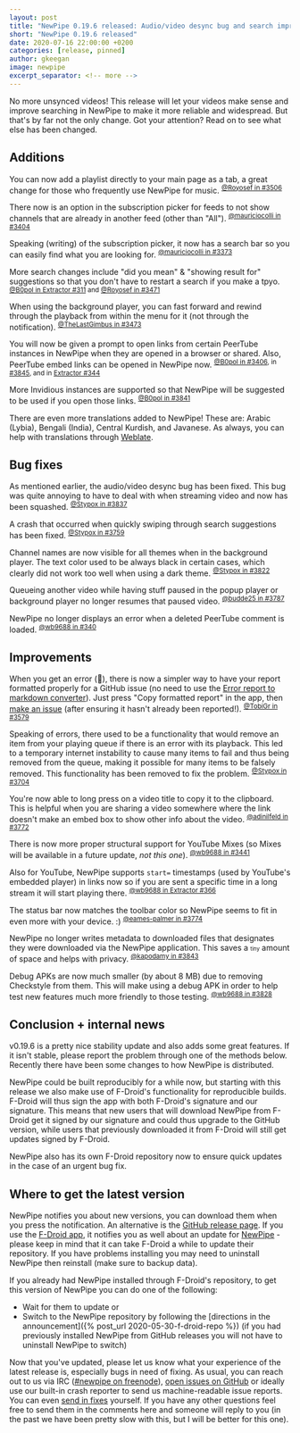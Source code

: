 ```yaml
---
layout: post
title: "NewPipe 0.19.6 released: Audio/video desync bug and search improvements"
short: "NewPipe 0.19.6 released"
date: 2020-07-16 22:00:00 +0200
categories: [release, pinned]
author: gkeegan
image: newpipe
excerpt_separator: <!-- more -->
---
```


No more unsynced videos! This release will let your videos make sense and improve searching in NewPipe to make it more reliable and widespread. But that's by far not the only change. Got your attention? Read on to see what else has been changed.

<!-- more -->

## Additions

You can now add a playlist directly to your main page as a tab, a great change for those who frequently use NewPipe for music. <sup>[@Royosef in #3506](https://github.com/TeamNewPipe/NewPipe/pull/3506)</sup>

There now is an option in the subscription picker for feeds to not show channels that are already in another feed (other than "All"). <sup>[@mauriciocolli in #3404](https://github.com/TeamNewPipe/NewPipe/pull/3404)</sup>

Speaking (writing) of the subscription picker, it now has a search bar so you can easily find what you are looking for. <sup>[@mauriciocolli in #3373](https://github.com/TeamNewPipe/NewPipe/pull/3373)</sup>

More search changes include "did you mean" & "showing result for" suggestions so that you don't have to restart a search if you make a tpyo. <sup>[@B0pol in Extractor #311](https://github.com/TeamNewPipe/NewPipeExtractor/pull/311) and [@Royosef in #3471](https://github.com/TeamNewPipe/NewPipe/pull/3471)</sup>

When using the background player, you can fast forward and rewind through the playback from within the menu for it (not through the notification). <sup>[@TheLastGimbus in #3473](https://github.com/TeamNewPipe/NewPipe/pull/3437)</sup>

You will now be given a prompt to open links from certain PeerTube instances in NewPipe when they are opened in a browser or shared. Also, PeerTube embed links can be opened in NewPipe now. <sup>[@B0pol in #3406](https://github.com/TeamNewPipe/NewPipe/pull/3406), in [#3845](https://github.com/TeamNewPipe/NewPipe/pull/3845), and in [Extractor #344](https://github.com/TeamNewPipe/NewPipeExtractor/pull/344)</sup>

More Invidious instances are supported so that NewPipe will be suggested to be used if you open those links. <sup>[@B0pol in #3841](https://github.com/TeamNewPipe/NewPipe/pull/3841)</sup>

There are even more translations added to NewPipe! These are: Arabic (Lybia), Bengali (India), Central Kurdish, and Javanese. As always, you can help with translations through [Weblate](https://github.com/TeamNewPipe/NewPipe/blob/dev/.github/CONTRIBUTING.md#translation).

## Bug fixes

As mentioned earlier, the audio/video desync bug has been fixed. This bug was quite annoying to have to deal with when streaming video and now has been squashed. <sup>[@Stypox in #3837](https://github.com/TeamNewPipe/NewPipe/pull/3837)</sup>

A crash that occurred when quickly swiping through search suggestions has been fixed. <sup>[@Stypox in #3759](https://github.com/TeamNewPipe/NewPipe/pull/3759)</sup>

Channel names are now visible for all themes when in the background player. The text color used to be always black in certain cases, which clearly did not work too well when using a dark theme. <sup>[@Stypox in #3822](https://github.com/TeamNewPipe/NewPipe/pull/3822)</sup>

Queueing another video while having stuff paused in the popup player or background player no longer resumes that paused video. <sup>[@budde25 in #3787](https://github.com/TeamNewPipe/NewPipe/pull/3787)</sup>

NewPipe no longer displays an error when a deleted PeerTube comment is loaded. <sup>[@wb9688 in #340](https://github.com/TeamNewPipe/NewPipeExtractor/pull/340)</sup>

## Improvements

When you get an error (🙁), there is now a simpler way to have your report formatted properly for a GitHub issue (no need to use the [Error report to markdown converter](https://teamnewpipe.github.io/CrashReportToMarkdown/)). Just press "Copy formatted report" in the app, then [make an issue](https://github.com/TeamNewPipe/NewPipe/issues/new?assignees=&labels=bug&template=bug_report.md) (after ensuring it hasn't already been reported!). <sup>[@TobiGr in #3579](https://github.com/TeamNewPipe/NewPipe/pull/3579)</sup>

Speaking of errors, there used to be a functionality that would remove an item from your playing queue if there is an error with its playback. This led to a temporary internet instability to cause many items to fail and thus being removed from the queue, making it possible for many items to be falsely removed. This functionality has been removed to fix the problem. <sup>[@Stypox in #3704](https://github.com/TeamNewPipe/NewPipe/pull/3704)</sup>

You're now able to long press on a video title to copy it to the clipboard. This is helpful when you are sharing a video somewhere where the link doesn't make an embed box to show other info about the video. <sup>[@adinilfeld in #3772](https://github.com/TeamNewPipe/NewPipe/pull/3772)</sup>

There is now more proper structural support for YouTube Mixes (so Mixes will be available in a future update, *not this one*). <sup>[@wb9688 in #3441](https://github.com/TeamNewPipe/NewPipe/pull/3441)</sup>

Also for YouTube, NewPipe supports `start=` timestamps (used by YouTube's embedded player) in links now so if you are sent a specific time in a long stream it will start playing there. <sup>[@wb9688 in Extractor #366](https://github.com/TeamNewPipe/NewPipeExtractor/pull/366)</sup>

The status bar now matches the toolbar color so NewPipe seems to fit in even more with your device. :) <sup>[@eames-palmer in #3774](https://github.com/TeamNewPipe/NewPipe/pull/3774)</sup>

NewPipe no longer writes metadata to downloaded files that designates they were downloaded via the NewPipe application. This saves a <small><small>tiny</small></small> amount of space and helps with privacy. <sup>[@kapodamy in #3843](https://github.com/TeamNewPipe/NewPipe/pull/3843)</sup>

Debug APKs are now much smaller (by about 8 MB) due to removing Checkstyle from them. This will make using a debug APK in order to help test new features much more friendly to those testing. <sup>[@wb9688 in #3828](https://github.com/TeamNewPipe/NewPipe/pull/3828)</sup>

## Conclusion + internal news

v0.19.6 is a pretty nice stability update and also adds some great features. If it isn't stable, please report the problem through one of the methods below. Recently there have been some changes to how NewPipe is distributed.

NewPipe could be built reproducibly for a while now, but starting with this release we also make use of F-Droid's functionality for reproducible builds. F-Droid will thus sign the app with both F-Droid's signature and our signature. This means that new users that will download NewPipe from F-Droid get it signed by our signature and could thus upgrade to the GitHub version, while users that previously downloaded it from F-Droid will still get updates signed by F-Droid.

NewPipe also has its own F-Droid repository now to ensure quick updates in the case of an urgent bug fix.

## Where to get the latest version

NewPipe notifies you about new versions, you can download them when you press the notification. An alternative is the [GitHub release page](https://github.com/TeamNewPipe/NewPipe/releases). If you use the [F-Droid app](https://f-droid.org/), it notifies you as well about an update for [NewPipe](https://f-droid.org/packages/org.schabi.newpipe/) - please keep in mind that it can take F-Droid a while to update their repository. If you have problems installing you may need to uninstall NewPipe then reinstall (make sure to backup data).

If you already had NewPipe installed through F-Droid's repository, to get this version of NewPipe you can do one of the following:
- Wait for them to update or
- Switch to the NewPipe repository by following the [directions in the announcement]({% post_url 2020-05-30-f-droid-repo %}) (if you had previously installed NewPipe from GitHub releases you will not have to uninstall NewPipe to switch)

Now that you've updated, please let us know what your experience of the latest release is, especially bugs in need of fixing. As usual, you can reach out to us via IRC ([#newpipe on freenode](https://webchat.freenode.net/?channels=newpipe)), [open issues on GitHub](https://github.com/TeamNewPipe/NewPipe/issues/new) or ideally use our built-in crash reporter to send us machine-readable issue reports. You can even [send in fixes](https://github.com/TeamNewPipe/NewPipe/blob/dev/.github/CONTRIBUTING.md#bug-fixing) yourself. If you have any other questions feel free to send them in the comments here and someone will reply to you (in the past we have been pretty slow with this, but I will be better for this one).

